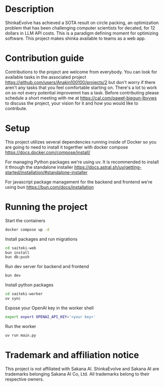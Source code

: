 # Description

ShinkaEvolve has achieved a SOTA result on circle packing, an optimization problem that has been challenging computer scientists for decated, for 12 dollars in LLM API costs. This is a paradigm defining moment for optimizing software. This project makes shinka available to teams as a web app. 

# Contribution guide
Contributions to the project are welcome from everybody. You can look for available tasks in the associated project https://github.com/users/Anakin100100/projects/2 but don't worry if there aren't any tasks that you feel comfortable starting on. There's a lot to work on so not every potential improvemnt has a task. Before contributing please schedule a short meeting with me at https://cal.com/paweł-biegun-lbvvws to discuss the project, your vision for it and how you would like to contribute. 

# Setup
This project utilizes several dependencies running inside of Docker so you are going to need to install it togerther with docker compose https://docs.docker.com/compose/install/ 

For managing Python packages we're using uv. It is recommended to install it through the standalone installer https://docs.astral.sh/uv/getting-started/installation/#standalone-installer 

For javascript package management for the backend and frontend we're using bun https://bun.com/docs/installation 

# Running the project
Start the containers
```bash
docker compose up -d 
```
Install packages and run migrations
```bash
cd saiteki-web
bun install
bun db:push
```

Run dev server for backend and frontend
```bash
bun dev
```

Install python packages
```bash
cd saiteki-worker
uv sync
```

Expose your OpenAI key in the worker shell 
```bash
export export OPENAI_API_KEY='<your key>'
```

Run the worker
```bash
uv run main.py
```

# Trademark and affiliation notice

This project is not affiliated with Sakana AI. ShinkaEvolve and Sakana AI are trademarks belonging Sakana AI Co, Ltd. All trademarks belong to their respective owners.
